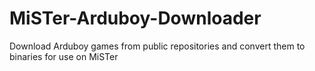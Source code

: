 # MiSTer-Arduboy-Downloader
Download Arduboy games from public repositories and convert them to binaries for use on MiSTer
